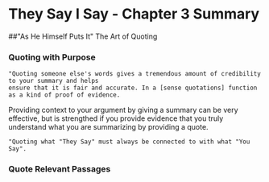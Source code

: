 # They Say I Say - Chapter 3 Summary

##"As He Himself Puts It"
The Art of Quoting

### Quoting with Purpose

    "Quoting someone else's words gives a tremendous amount of credibility to your summary and helps
    ensure that it is fair and accurate. In a [sense quotations] function as a kind of proof of evidence.

Providing context to your argument by giving a summary can be very effective, but is strengthed if you provide evidence that you truly understand what you are summarizing by providing a quote.

    "Quoting what "They Say" must always be connected to with what "You Say".

### Quote Relevant Passages
